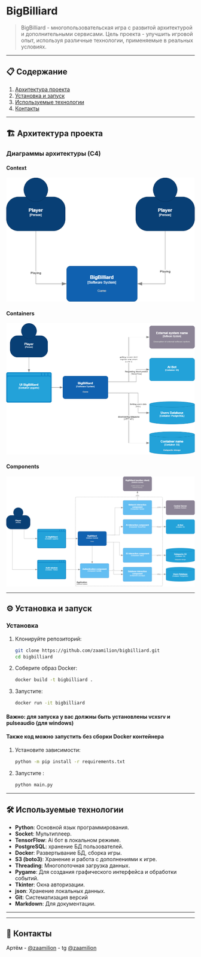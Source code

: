 # BigBilliard

> BigBilliard - многопользовательская игра с развитой архитектурой и дополнительными сервисами.
> Цель проекта - улучшить игровой опыт, используя различные технологии, применяемые в реальных условиях.


---

## 📋 Содержание
1. [Архитектура проекта](#%EF%B8%8F-архитектура-проекта)
2. [Установка и запуск](#%EF%B8%8F-архитектура-проекта)
3. [Используемые технологии](#%EF%B8%8F-архитектура-проекта)
4. [Контакты](#%EF%B8%8F-архитектура-проекта)
---

## 🏗️ Архитектура проекта

### Диаграммы архитектуры (C4)
#### Context
![Context](/docs/1.drawio.png)
#### Containers
![Containers](/docs/2.drawio.png)
#### Components
![Components](/docs/Untitled%20Diagram-Components.drawio.png)

---

## ⚙️ Установка и запуск

### Установка
1. Клонируйте репозиторий:
   ```bash
   git clone https://github.com/zaamilion/bigbilliard.git
   cd bigbilliard
   ```
2. Соберите образ Docker:
   ```bash
   docker build -t bigbilliard .
   ```
3. Запустите:
   ```bash
   docker run -it bigbilliard 
   ```
#### Важно: для запуска у вас должны быть установлены vcxsrv и pulseaudio (для windows)
#### Также код можно запустить без сборки Docker контейнера
1. Установите зависимости:
   ```bash
   python -m pip install -r requirements.txt
   ```
2. Запустите :
   ```bash
   python main.py
   ```
---

## 🛠️ Используемые технологии

- **Python**: Основной язык программирования.
- **Socket**: Мультиплеер.
- **TensorFlow**: Ai бот в локальном режиме.
- **PostgreSQL**: хранение БД пользователей.
- **Docker**: Развертывание БД, сборка игры.
- **S3 (boto3)**: Хранение и работа с дополнениями к игре.
- **Threading**: Многопоточная загрузка данных.
- **Pygame**: Для создания графического интерфейса и обработки событий.
- **Tkinter**: Окна авторизации.
- **json**: Хранение локальных данных.
- **Git**: Систематизация версий
- **Markdown**: Для документации.

---

---

## 📧 Контакты

Артём - [@zaamilion](https://github.com/zaamilion) - tg [@zaamilion](https://t.me/zaamilion)



